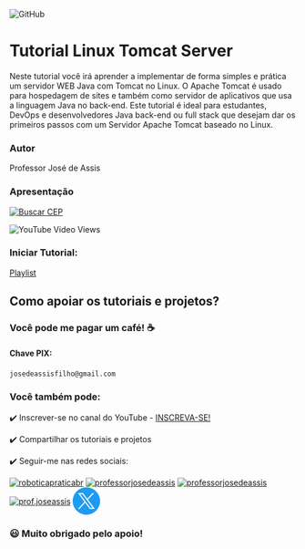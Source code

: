 ![GitHub](https://img.shields.io/github/license/professorjosedeassis/linux-tomcat)
# Tutorial Linux Tomcat Server
Neste tutorial você irá aprender a implementar de forma simples e prática um servidor WEB Java com Tomcat no Linux. O Apache Tomcat é usado para hospedagem de sites e também como servidor de aplicativos que usa a linguagem Java no back-end.
Este tutorial é ideal para estudantes, DevOps e desenvolvedores Java back-end ou full stack que desejam dar os primeiros passos com um Servidor Apache Tomcat baseado no Linux.
### Autor
Professor José de Assis
### Apresentação
[![Buscar CEP](https://img.youtube.com/vi/nuRy0omG06o/0.jpg)](https://youtu.be/nuRy0omG06o "Assistir no YouTube")

![YouTube Video Views](https://img.shields.io/youtube/views/nuRy0omG06o?style=social)
### Iniciar Tutorial:
[Playlist](https://www.youtube.com/playlist?list=PLbEOwbQR9lqyGUhHQHEBXxeBbE1jq8r_c)
## Como apoiar os tutoriais e projetos?
### Você pode me pagar um café! ☕
#### Chave PIX:
` josedeassisfilho@gmail.com `
### Você também pode:
:heavy_check_mark: Inscrever-se no canal do YouTube - [INSCREVA-SE!](https://www.youtube.com/c/RoboticapraticaBr/?sub_confirmation=1)

:heavy_check_mark: Compartilhar os tutoriais e projetos

:heavy_check_mark: Seguir-me nas redes sociais:
<p align="left">
<a href="https://www.youtube.com/c/roboticapraticabr" target="blank"><img align="center" src="https://github.com/professorjosedeassis/joseassis/blob/main/img/youtube.png" alt="roboticapraticabr" height="48" width="48" /></a>
<a href="https://linkedin.com/in/professorjosedeassis" target="blank"><img align="center" src="https://github.com/professorjosedeassis/joseassis/blob/main/img/linkedin.png" alt="professorjosedeassis" height="48" width="48" /></a>
<a href="https://fb.com/professorjosedeassis" target="blank"><img align="center" src="https://github.com/professorjosedeassis/joseassis/blob/main/img/facebook.png" alt="professorjosedeassis" height="48" width="48" /></a>
<a href="https://instagram.com/prof.joseassis" target="blank"><img align="center" src="https://github.com/professorjosedeassis/joseassis/blob/main/img/instagram.png" alt="prof.joseassis" height="48" width="48" /></a>
<a href="https://twitter.com/joseassis" target="blank"><img align="center" src="https://github.com/professorjosedeassis/joseassis/blob/main/img/twitter.png" alt="joseassis" height="48" width="48" /></a>
</p>

### :smiley: Muito obrigado pelo apoio!
